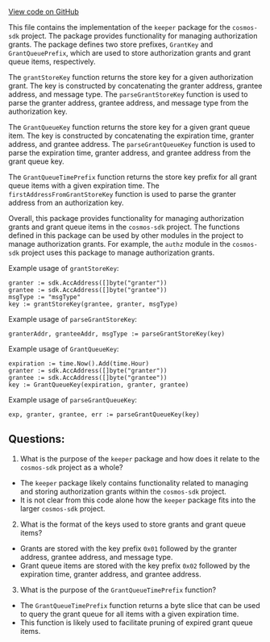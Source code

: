 [View code on GitHub](https://github.com/cosmos/cosmos-sdk/blob/main/x/authz/keeper/keys.go)

This file contains the implementation of the `keeper` package for the `cosmos-sdk` project. The package provides functionality for managing authorization grants. The package defines two store prefixes, `GrantKey` and `GrantQueuePrefix`, which are used to store authorization grants and grant queue items, respectively. 

The `grantStoreKey` function returns the store key for a given authorization grant. The key is constructed by concatenating the granter address, grantee address, and message type. The `parseGrantStoreKey` function is used to parse the granter address, grantee address, and message type from the authorization key. 

The `GrantQueueKey` function returns the store key for a given grant queue item. The key is constructed by concatenating the expiration time, granter address, and grantee address. The `parseGrantQueueKey` function is used to parse the expiration time, granter address, and grantee address from the grant queue key. 

The `GrantQueueTimePrefix` function returns the store key prefix for all grant queue items with a given expiration time. The `firstAddressFromGrantStoreKey` function is used to parse the granter address from an authorization key. 

Overall, this package provides functionality for managing authorization grants and grant queue items in the `cosmos-sdk` project. The functions defined in this package can be used by other modules in the project to manage authorization grants. For example, the `authz` module in the `cosmos-sdk` project uses this package to manage authorization grants. 

Example usage of `grantStoreKey`:
```
granter := sdk.AccAddress([]byte("granter"))
grantee := sdk.AccAddress([]byte("grantee"))
msgType := "msgType"
key := grantStoreKey(grantee, granter, msgType)
```

Example usage of `parseGrantStoreKey`:
```
granterAddr, granteeAddr, msgType := parseGrantStoreKey(key)
```

Example usage of `GrantQueueKey`:
```
expiration := time.Now().Add(time.Hour)
granter := sdk.AccAddress([]byte("granter"))
grantee := sdk.AccAddress([]byte("grantee"))
key := GrantQueueKey(expiration, granter, grantee)
```

Example usage of `parseGrantQueueKey`:
```
exp, granter, grantee, err := parseGrantQueueKey(key)
```
## Questions: 
 1. What is the purpose of the `keeper` package and how does it relate to the `cosmos-sdk` project as a whole?
- The `keeper` package likely contains functionality related to managing and storing authorization grants within the `cosmos-sdk` project.
- It is not clear from this code alone how the `keeper` package fits into the larger `cosmos-sdk` project.

2. What is the format of the keys used to store grants and grant queue items?
- Grants are stored with the key prefix `0x01` followed by the granter address, grantee address, and message type.
- Grant queue items are stored with the key prefix `0x02` followed by the expiration time, granter address, and grantee address.

3. What is the purpose of the `GrantQueueTimePrefix` function?
- The `GrantQueueTimePrefix` function returns a byte slice that can be used to query the grant queue for all items with a given expiration time.
- This function is likely used to facilitate pruning of expired grant queue items.